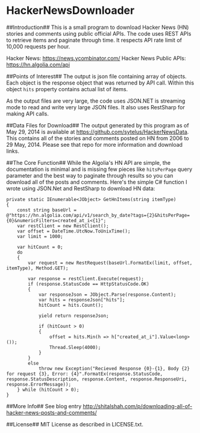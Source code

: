 HackerNewsDownloader
====================

##Introduction##
This is a small program to download Hacker News (HN) stories and comments using public official APIs. The code uses REST APIs to retrieve items and paginate through time. It respects API rate limit of 10,000 requests per hour.

Hacker News: https://news.ycombinator.com/
Hacker News Public APIs: https://hn.algolia.com/api

##Points of Interest##
The output is json file containing array of objects. Each object is the response object that was returned by API call. Within this object `hits` property contains actual list of items.

As the output files are very large, the code uses JSON.NET is streaming mode to read and write very large JSON files. It also uses RestSharp for making API calls.

##Data Files for Download##
The output generated by this program as of May 29, 2014 is available at https://github.com/sytelus/HackerNewsData. 
This contains all of the stories and comments posted on HN from 2006 to 29 May, 2014. Please see that repo for more information and download links.

##The Core Function##
While the Algolia's HN API are simple, the documentation is minimal and is missing few pieces like `hitsPerPage` query parameter and the best way to paginate through results so you can download all of the posts and comments. Here's the simple C# function I wrote using JSON.Net and RestSharp to download HN data:

```
private static IEnumerable<JObject> GetHnItems(string itemType)
{
	const string baseUrl = @"https://hn.algolia.com/api/v1/search_by_date?tags={2}&hitsPerPage={0}&numericFilters=created_at_i<{1}";
	var restClient = new RestClient();
	var offset = DateTime.UtcNow.ToUnixTime();
	var limit = 1000;

	var hitCount = 0;
	do
	{
		var request = new RestRequest(baseUrl.FormatEx(limit, offset, itemType), Method.GET);

		var response = restClient.Execute(request);
		if (response.StatusCode == HttpStatusCode.OK)
		{
			var responseJson = JObject.Parse(response.Content);
			var hits = responseJson["hits"];
			hitCount = hits.Count();

			yield return responseJson;

			if (hitCount > 0)
			{
				offset = hits.Min(h => h["created_at_i"].Value<long>());
				Thread.Sleep(4000);
			}
		}
		else
			throw new Exception("Recieved Response {0}-{1}, Body {2} for request {3}, Error: {4}".FormatEx(response.StatusCode, response.StatusDescription, response.Content, response.ResponseUri, response.ErrorMessage));
	} while (hitCount > 0);
}

```

##More Info##
See blog entry http://shitalshah.com/p/downloading-all-of-hacker-news-posts-and-comments/

##License##
MIT License as described in LICENSE.txt.
